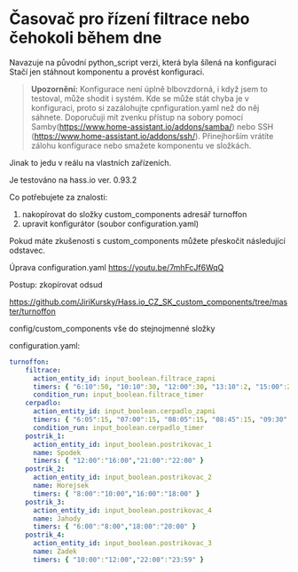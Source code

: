 # Časovač pro řízení filtrace nebo čehokoli během dne
Navazuje na původní python_script verzi, která byla šílená na konfiguraci
Stačí jen stáhnout komponentu a provést konfiguraci.

> **Upozornění:**
> Konfigurace není úplně blbovzdorná, i když jsem to testoval, může shodit i systém.
Kde se může stát chyba je v konfiguraci, proto si zazálohujte cpnfiguration.yaml než do něj sáhnete. Doporučuji mít zvenku přístup na sobory pomocí Samby(https://www.home-assistant.io/addons/samba/) nebo SSH (https://www.home-assistant.io/addons/ssh/). Přinejhorším vrátíte zálohu konfigurace nebo smažete komponentu ve složkách.

Jinak to jedu v reálu na vlastních zařízeních.

Je testováno na hass.io ver. 0.93.2 

Co potřebujete za znalosti: 
1. nakopírovat do složky custom_components adresář turnoffon
2. upravit konfigurátor (soubor configuration.yaml)


Pokud máte zkušenosti s custom_components můžete přeskočit následující odstavec.

Úprava configuration.yaml 
https://youtu.be/7mhFcJf6WqQ


Postup:
zkopírovat odsud 

https://github.com/JiriKursky/Hass.io_CZ_SK_custom_components/tree/master/turnoffon

config/custom_components
vše do stejnojmenné složky

configuration.yaml:

```yaml
turnoffon:
    filtrace:
      action_entity_id: input_boolean.filtrace_zapni
      timers: { "6:10":50, "10:10":30, "12:00":30, "13:10":2, "15:00":20, "17:00":20, "18:00":50, "20:00":30, "21:20":5 }      
      condition_run: input_boolean.filtrace_timer
    cerpadlo:
      action_entity_id: input_boolean.cerpadlo_zapni
      timers: { "6:05":15, "07:00":15, "08:05":15, "08:45":15, "09:30":15, "10:15":15, "14:00":15, "16:05":15, "18:00":15, "19:00":15, "20:15":15, "21:05":15, "22:15":15, "22:55":15 }      
      condition_run: input_boolean.cerpadlo_timer
    postrik_1:
      action_entity_id: input_boolean.postrikovac_1
      name: Spodek
      timers: { "12:00":"16:00","21:00":"22:00" }      
    postrik_2:
      action_entity_id: input_boolean.postrikovac_2
      name: Horejsek
      timers: { "8:00":"10:00","16:00":"18:00" }      
    postrik_3:
      action_entity_id: input_boolean.postrikovac_4
      name: Jahody
      timers: { "6:00":"8:00","18:00":"20:00" }      
    postrik_4:
      action_entity_id: input_boolean.postrikovac_3
      name: Zadek
      timers: { "10:00":"12:00","22:00":"23:59" }
```
